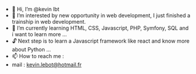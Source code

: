 - 👋 Hi, I’m @kevin lbt
- 👀 I’m interested by new opportunity in web development, I just finished a trainship in web development.
- 🌱 I’m currently learning HTML, CSS, Javascript, PHP, Symfony, SQL and i want to learn more ...
- :unlock: Next step is to learn a Javascript framework like react and know more about Python ...
- 📫 How to reach me : 
- mail : kevin.lebot@hotmail.fr

<!---
kevinlbt/kevinlbt is a ✨ special ✨ repository because its `README.md` (this file) appears on your GitHub profile.
You can click the Preview link to take a look at your changes.
--->
